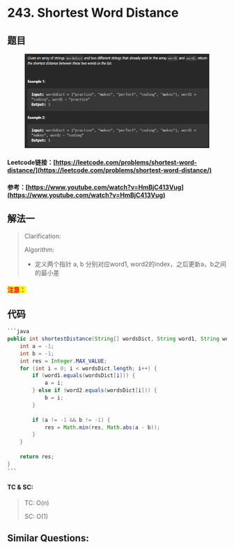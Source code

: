 # 243. Shortest Word Distance

## 题目

<figure><img src="../../.gitbook/assets/image (1) (1) (1) (1) (1) (1) (1) (1) (1) (1) (1) (1) (1) (1) (1) (1) (1) (1) (1) (1) (1) (1) (1).png" alt=""><figcaption></figcaption></figure>

#### Leetcode链接：[https://leetcode.com/problems/shortest-word-distance/](https://leetcode.com/problems/shortest-word-distance/)

#### 参考：[https://www.youtube.com/watch?v=HmBjC413Vug](https://www.youtube.com/watch?v=HmBjC413Vug)

## 解法一

> Clarification:&#x20;
>
> Algorithm:&#x20;
>
> * 定义两个指针 a, b 分别对应word1, word2的index，之后更新a，b之间的最小差

#### <mark style="color:red;">注意：</mark>

## 代码

````java
```java
public int shortestDistance(String[] wordsDict, String word1, String word2) {
    int a = -1;
    int b = -1;
    int res = Integer.MAX_VALUE;
    for (int i = 0; i < wordsDict.length; i++) {
        if (word1.equals(wordsDict[i])) {
            a = i;
        } else if (word2.equals(wordsDict[i])) {
            b = i;
        }

        if (a != -1 && b != -1) {
            res = Math.min(res, Math.abs(a - b));
        }
    }

    return res;
}
```
````

#### TC & SC:&#x20;

> TC: O(n)
>
> SC: O(1)

## **Similar Questions:**&#x20;
